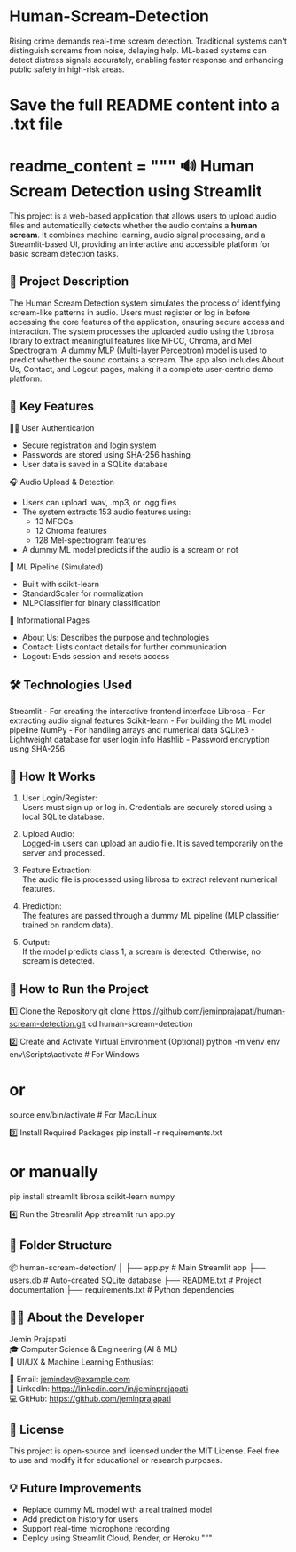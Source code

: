 # Human-Scream-Detection
Rising crime demands real-time scream detection. Traditional systems can't distinguish screams from noise, delaying help. ML-based systems can detect distress signals accurately, enabling faster response and enhancing public safety in high-risk areas.
# Save the full README content into a .txt file

readme_content = """
🔊 Human Scream Detection using Streamlit
========================================

This project is a web-based application that allows users to upload audio files and automatically detects whether the audio contains a **human scream**. It combines machine learning, audio signal processing, and a Streamlit-based UI, providing an interactive and accessible platform for basic scream detection tasks.

📌 Project Description
----------------------
The Human Scream Detection system simulates the process of identifying scream-like patterns in audio. Users must register or log in before accessing the core features of the application, ensuring secure access and interaction. The system processes the uploaded audio using the `librosa` library to extract meaningful features like MFCC, Chroma, and Mel Spectrogram. A dummy MLP (Multi-layer Perceptron) model is used to predict whether the sound contains a scream. The app also includes About Us, Contact, and Logout pages, making it a complete user-centric demo platform.

🎯 Key Features
---------------
🧑‍💼 User Authentication
- Secure registration and login system
- Passwords are stored using SHA-256 hashing
- User data is saved in a SQLite database

🎧 Audio Upload & Detection
- Users can upload .wav, .mp3, or .ogg files
- The system extracts 153 audio features using:
  - 13 MFCCs
  - 12 Chroma features
  - 128 Mel-spectrogram features
- A dummy ML model predicts if the audio is a scream or not

🧠 ML Pipeline (Simulated)
- Built with scikit-learn
- StandardScaler for normalization
- MLPClassifier for binary classification

📃 Informational Pages
- About Us: Describes the purpose and technologies
- Contact: Lists contact details for further communication
- Logout: Ends session and resets access

🛠️ Technologies Used
----------------------
Streamlit     - For creating the interactive frontend interface
Librosa       - For extracting audio signal features
Scikit-learn  - For building the ML model pipeline
NumPy         - For handling arrays and numerical data
SQLite3       - Lightweight database for user login info
Hashlib       - Password encryption using SHA-256

🧪 How It Works
----------------
1. User Login/Register:  
   Users must sign up or log in. Credentials are securely stored using a local SQLite database.

2. Upload Audio:  
   Logged-in users can upload an audio file. It is saved temporarily on the server and processed.

3. Feature Extraction:  
   The audio file is processed using librosa to extract relevant numerical features.

4. Prediction:  
   The features are passed through a dummy ML pipeline (MLP classifier trained on random data).

5. Output:  
   If the model predicts class 1, a scream is detected. Otherwise, no scream is detected.

🚀 How to Run the Project
--------------------------
1️⃣ Clone the Repository
git clone https://github.com/jeminprajapati/human-scream-detection.git
cd human-scream-detection

2️⃣ Create and Activate Virtual Environment (Optional)
python -m venv env
env\\Scripts\\activate      # For Windows
# or
source env/bin/activate   # For Mac/Linux

3️⃣ Install Required Packages
pip install -r requirements.txt
# or manually
pip install streamlit librosa scikit-learn numpy

4️⃣ Run the Streamlit App
streamlit run app.py

📁 Folder Structure
--------------------
📦 human-scream-detection/
│
├── app.py                # Main Streamlit app
├── users.db              # Auto-created SQLite database
├── README.txt            # Project documentation
├── requirements.txt      # Python dependencies

👨‍💻 About the Developer
--------------------------
Jemin Prajapati  
🎓 Computer Science & Engineering (AI & ML)  
💼 UI/UX & Machine Learning Enthusiast

📧 Email: jemindev@example.com  
🔗 LinkedIn: https://linkedin.com/in/jeminprajapati  
💻 GitHub: https://github.com/jeminprajapati

📃 License
-----------
This project is open-source and licensed under the MIT License. Feel free to use and modify it for educational or research purposes.

💡 Future Improvements
-----------------------
- Replace dummy ML model with a real trained model
- Add prediction history for users
- Support real-time microphone recording
- Deploy using Streamlit Cloud, Render, or Heroku
"""

